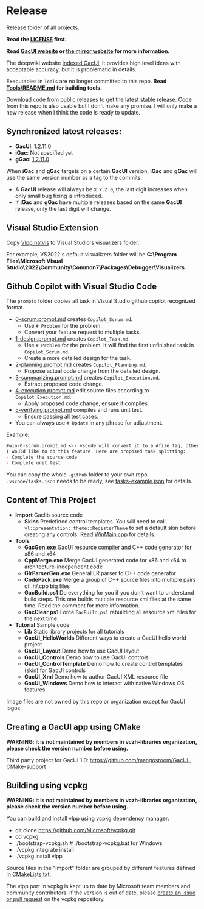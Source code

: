 # Release
Release folder of all projects.

**Read the [LICENSE](https://github.com/vczh-libraries/Release/blob/master/LICENSE.md) first.**

**Read [GacUI website](http://vczh-libraries.github.io/) or [the mirror website](http://gaclib.net) for more information.**

The deepwiki website [indexed GacUI](https://deepwiki.com/vczh-libraries/GacUI), it provides high level ideas with acceptable accuracy, but it is problematic in details.

Executables in `Tools` are no longer committed to this repo. **Read [Tools/README.md](Tools/README.md) for building tools.**

Download code from [public releases](https://github.com/vczh-libraries/Release/releases) to get the latest stable release. Code from this repo is also usable but I don't make any promise. I will only make a new release when I think the code is ready to update.

## Synchronized latest releases:

- **GacUI**: [1.2.11.0](https://github.com/vczh-libraries/Release/releases/tag/1.2.11.0)
- **iGac**: Not specified yet
- **gGac**: [1.2.11.0](https://github.com/vczh-libraries/gGac/commit/5a6dc87d03d0616080d38dd344d13b1d423b0127)

When **iGac** and **gGac** targets on a certain **GacUI** version, **iGac** and **gGac** will use the same version number as a tag to the commits.
  - A **GacUI** release will always be `X.Y.Z.0`, the last digit increases when only small bug fixing is introduced.
  - If **iGac** and **gGac** have multiple releases based on the same **GacUI** release, only the last digit will change.

## Visual Studio Extension

Copy [Vlpp.natvis](https://github.com/vczh-libraries/Release/blob/master/Import/vlpp.natvis) to Visual Studio's visualizers folder.

For example, VS2022's default visualizers folder will be **C:\Program Files\Microsoft Visual Studio\2022\Community\Common7\Packages\Debugger\Visualizers**.

## Github Copilot with Visual Studio Code

The `prompts` folder copies all task in Visual Studio github copilot recognized format.
- [0-scrum.prompt.md](.github/prompts/win-0-scrum.prompt.md) creates `Copilot_Scrum.md`.
  - Use `# Problem` for the problem.
  - Convert your feature request to multiple tasks.
- [1-design.prompt.md](.github/prompts/win-1-design.prompt.md) creates `Copilot_Task.md`.
  - Use `# Problem` for the problem. It will find the first unfinished task in `Copilot_Scrum.md`.
  - Create a more detailed design for the task.
- [2-planning.prompt.md](.github/prompts/win-2-planning.prompt.md) creates `Copilot_Planning.md`.
  - Propose actual code change from the detailed design.
- [3-summarizing.prompt.md](.github/prompts/win-3-summarizing.prompt.md) creates `Copilot_Execution.md`.
  - Extract proposed code change.
- [4-execution.prompt.md](.github/prompts/win-3-execution.prompt.md) edit source files according to `Copilot_Execution.md`.
  - Apply proposed code change, ensure it compiles.
- [5-verifying.prompt.md](.github/prompts/win-5-verifying.prompt.md) compiles and runs unit test.
  - Ensure passing all test cases.
- You can always use `# Update` in any phrase for adjustment.

Example:
```markdown
#win-0-scrum.prompt.md <-- vscode will convert it to a #file tag, otherwise you are not typing it correctly
I would like to do this feature. Here are proposed task splitting:
- Complete the source code
- Complete unit test
```

You can copy the whole `.github` folder to your own repo.
`.vscode/tasks.json` needs to be ready, see [tasks-example.json](.vscode/tasks-example.json) for details.

## Content of This Project

- **Import** Gaclib source code
  - **Skins** Predefined control templates. You will need to call `vl::presentation::theme::RegisterTheme` to set a default skin before creating any controls. Read [WinMain.cpp](https://github.com/vczh-libraries/Release/blob/master/Tutorial/Lib/GacUILite/WinMain.cpp) for details.
- **Tools**
  - **GacGen.exe** GacUI resource compiler and C++ code generator for x86 and x64
  - **CppMerge.exe** Merge GacUI generated code for x86 and x64 to architecture-independent code
  - **GlrParserGen.exe** General LR parser to C++ code generator
  - **CodePack.exe** Merge a group of C++ source files into multiple pairs of .h/.cpp big files
  - **GacBuild.ps1** Do everything for you if you don't want to understand build steps. This one builds multiple resource xml files at the same time. Read the comment for more information.
  - **GacClear.ps1** Force `GacBuild.ps1` rebuilding all resource xml files for the next time.
- **Tutorial** Sample code
  - **Lib** Static library projects for all tutorials
  - **GacUI_HelloWorlds** Different ways to create a GacUI hello world project
  - **GacUI_Layout** Demo how to use GacUI layout
  - **GacUI_Controls** Demo how to use GacUI controls
  - **GacUI_ControlTemplate** Demo how to create control templates (skin) for GacUI controls
  - **GacUI_Xml** Demo how to author GacUI XML resource file
  - **GacUI_Windows** Demo how to interact with native Windows OS features.

Image files are not owned by this repo or organization except for GacUI logos.

## Creating a GacUI app using CMake

**WARNING: it is not maintained by members in **vczh-libraries** organization, please check the version number before using.**

Third party project for GacUI 1.0: https://github.com/mangosroom/GacUI-CMake-support

## Building using vcpkg

**WARNING: it is not maintained by members in **vczh-libraries** organization, please check the version number before using.**

You can build and install vlpp using [vcpkg](https://github.com/Microsoft/vcpkg/) dependency manager:

  - git clone https://github.com/Microsoft/vcpkg.git
  - cd vcpkg
  - ./bootstrap-vcpkg.sh  # ./bootstrap-vcpkg.bat for Windows
  - ./vcpkg integrate install
  - ./vcpkg install vlpp

Source files in the "Import" folder are grouped by different features defined in [CMakeLists.txt](./Import/CMakeLists.txt).

The vlpp port in vcpkg is kept up to date by Microsoft team members and community contributors. If the version is out of date, please [create an issue or pull request](https://github.com/Microsoft/vcpkg) on the vcpkg repository.
